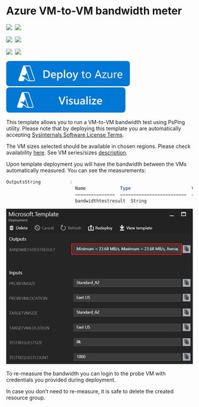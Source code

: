 # Azure VM-to-VM bandwidth meter

<IMG SRC="https://azurequickstartsservice.blob.core.windows.net/badges/vm-to-vm-bandwidth-meter/PublicLastTestDate.svg" />&nbsp;
<IMG SRC="https://azurequickstartsservice.blob.core.windows.net/badges/vm-to-vm-bandwidth-meter/PublicDeployment.svg" />&nbsp;

<IMG SRC="https://azurequickstartsservice.blob.core.windows.net/badges/vm-to-vm-bandwidth-meter/FairfaxLastTestDate.svg" />&nbsp;
<IMG SRC="https://azurequickstartsservice.blob.core.windows.net/badges/vm-to-vm-bandwidth-meter/FairfaxDeployment.svg" />&nbsp;

<IMG SRC="https://azurequickstartsservice.blob.core.windows.net/badges/vm-to-vm-bandwidth-meter/BestPracticeResult.svg" />&nbsp;
<IMG SRC="https://azurequickstartsservice.blob.core.windows.net/badges/vm-to-vm-bandwidth-meter/CredScanResult.svg" />&nbsp;

<a href="https://portal.azure.com/#create/Microsoft.Template/uri/https%3A%2F%2Fraw.githubusercontent.com%2FAzure%2Fazure-quickstart-templates%2Fmaster%2Fvm-to-vm-bandwidth-meter%2Fazuredeploy.json" target="_blank">
    <img src="https://raw.githubusercontent.com/Azure/azure-quickstart-templates/master/1-CONTRIBUTION-GUIDE/images/deploytoazure.svg"/>
</a>
<a href="http://armviz.io/#/?load=https%3A%2F%2Fraw.githubusercontent.com%2FAzure%2Fazure-quickstart-templates%2Fmaster%2Fvm-to-vm-bandwidth-meter%2Fazuredeploy.json" target="_blank">
    <img src="https://raw.githubusercontent.com/Azure/azure-quickstart-templates/master/1-CONTRIBUTION-GUIDE/images/visualizebutton.svg"/>
</a>


This template allows you to run a VM-to-VM bandwidth test using PsPing utility.
Please note that by deploying this template you are automatically accepting [Sysinternals Software License Terms](https://technet.microsoft.com/en-us/sysinternals/bb469936).

The VM sizes selected should be available in chosen regions. Please check availability [here](https://azure.microsoft.com/en-us/regions/services/).
See VM series/sizes [description](https://azure.microsoft.com/en-us/documentation/articles/virtual-machines-windows-sizes/).

Upon template deployment you will have the bandwidth between the VMs automatically measured. You can see the measurements:

```powershell
OutputsString           : 
                          Name             Type                       Value     
                          ===============  =========================  ==========
                          bandwidthtestresult  String                     Minimum = 124.83 MB/s, Maximum = 124.83 MB/s, Average = 124.83 MB/s
```

![alt text](images/bandwidth.png "Bandwidth measurement output")

To re-measure the bandwidth you can login to the probe VM with credentials you provided during deployment.

In case you don't need to re-measure, it is safe to delete the created resource group.

